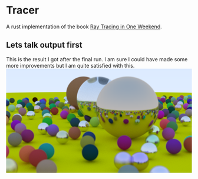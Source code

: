 # Tracer

A rust implementation of the book [Ray Tracing in One Weekend](https://raytracing.github.io/).

## Lets talk output first

This is the result I got after the final run. I am sure I could have made some more improvements but I am quite satisfied with this.
![image](./image.png)
